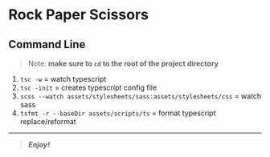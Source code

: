 [//]: # (Start README.md file)

Rock Paper Scissors
===================

## Command Line

> Note: **make sure to `cd` to the root of the project directory**

1. `tsc -w` = watch typescript
2. `tsc -init` = creates typescript config file
3. `scss --watch assets/stylesheets/sass:assets/stylesheets/css` = watch sass
4. `tsfmt -r --baseDir assets/scripts/ts` = format typescript replace/reformat

________

> __*Enjoy!*__

[//]: # "End README.md file"
